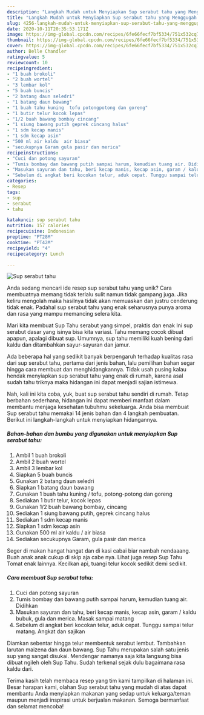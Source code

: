 ```yaml
---
description: "Langkah Mudah untuk Menyiapkan Sup serabut tahu yang Menggugah Selera"
title: "Langkah Mudah untuk Menyiapkan Sup serabut tahu yang Menggugah Selera"
slug: 4256-langkah-mudah-untuk-menyiapkan-sup-serabut-tahu-yang-menggugah-selera
date: 2020-10-11T20:35:53.171Z
image: https://img-global.cpcdn.com/recipes/6fe66fecf7bf5334/751x532cq70/sup-serabut-tahu-foto-resep-utama.jpg
thumbnail: https://img-global.cpcdn.com/recipes/6fe66fecf7bf5334/751x532cq70/sup-serabut-tahu-foto-resep-utama.jpg
cover: https://img-global.cpcdn.com/recipes/6fe66fecf7bf5334/751x532cq70/sup-serabut-tahu-foto-resep-utama.jpg
author: Belle Chandler
ratingvalue: 5
reviewcount: 10
recipeingredient:
- "1 buah brokoli"
- "2 buah wortel"
- "3 lembar kol"
- "5 buah buncis"
- "2 batang daun seledri"
- "1 batang daun bawang"
- "1 buah tahu kuning  tofu potongpotong dan goreng"
- "1 butir telur kocok lepas"
- "1/2 buah bawang bombay cincang"
- "1 siung bawang putih geprek cincang halus"
- "1 sdm kecap manis"
- "1 sdm kecap asin"
- "500 ml air kaldu  air biasa"
- "secukupnya Garam gula pasir dan merica"
recipeinstructions:
- "Cuci dan potong sayuran"
- "Tumis bombay dan bawang putih sampai harum, kemudian tuang air. Didihkan"
- "Masukan sayuran dan tahu, beri kecap manis, kecap asin, garam / kaldu bubuk, gula dan merica. Masak sampai matang"
- "Sebelum di angkat beri kocokan telur, aduk cepat. Tunggu sampai telur matang. Angkat dan sajikan"
categories:
- Resep
tags:
- sup
- serabut
- tahu

katakunci: sup serabut tahu 
nutrition: 157 calories
recipecuisine: Indonesian
preptime: "PT28M"
cooktime: "PT42M"
recipeyield: "4"
recipecategory: Lunch

---
```



![Sup serabut tahu](https://img-global.cpcdn.com/recipes/6fe66fecf7bf5334/751x532cq70/sup-serabut-tahu-foto-resep-utama.jpg)

Anda sedang mencari ide resep sup serabut tahu yang unik? Cara membuatnya memang tidak terlalu sulit namun tidak gampang juga. Jika keliru mengolah maka hasilnya tidak akan memuaskan dan justru cenderung tidak enak. Padahal sup serabut tahu yang enak seharusnya punya aroma dan rasa yang mampu memancing selera kita.

Mari kita membuat Sup Tahu serabut yang simpel, praktis dan enak Ini sup serabut dasar yang isinya bisa kita variasi. Tahu memang cocok dibuat apapun, apalagi dibuat sup. Umumnya, sup tahu memiliki kuah bening dari kaldu dan ditambahkan sayur-sayuran dan jamur.

Ada beberapa hal yang sedikit banyak berpengaruh terhadap kualitas rasa dari sup serabut tahu, pertama dari jenis bahan, lalu pemilihan bahan segar hingga cara membuat dan menghidangkannya. Tidak usah pusing kalau hendak menyiapkan sup serabut tahu yang enak di rumah, karena asal sudah tahu triknya maka hidangan ini dapat menjadi sajian istimewa.


Nah, kali ini kita coba, yuk, buat sup serabut tahu sendiri di rumah. Tetap berbahan sederhana, hidangan ini dapat memberi manfaat dalam membantu menjaga kesehatan tubuhmu sekeluarga. Anda bisa membuat Sup serabut tahu memakai 14 jenis bahan dan 4 langkah pembuatan. Berikut ini langkah-langkah untuk menyiapkan hidangannya.

<!--inarticleads1-->

##### Bahan-bahan dan bumbu yang digunakan untuk menyiapkan Sup serabut tahu:

1. Ambil 1 buah brokoli
1. Ambil 2 buah wortel
1. Ambil 3 lembar kol
1. Siapkan 5 buah buncis
1. Gunakan 2 batang daun seledri
1. Siapkan 1 batang daun bawang
1. Gunakan 1 buah tahu kuning / tofu, potong-potong dan goreng
1. Sediakan 1 butir telur, kocok lepas
1. Gunakan 1/2 buah bawang bombay, cincang
1. Sediakan 1 siung bawang putih, geprek cincang halus
1. Sediakan 1 sdm kecap manis
1. Siapkan 1 sdm kecap asin
1. Gunakan 500 ml air kaldu / air biasa
1. Sediakan secukupnya Garam, gula pasir dan merica


Seger di makan hangat hangat dan di kasi cabai biar nambah nendaaang. Buah anak anak cukup di skip aja cabe nya. Lihat juga resep Sup Tahu Tomat enak lainnya. Kecilkan api, tuangi telur kocok sedikit demi sedikit. 

<!--inarticleads2-->

##### Cara membuat Sup serabut tahu:

1. Cuci dan potong sayuran
1. Tumis bombay dan bawang putih sampai harum, kemudian tuang air. Didihkan
1. Masukan sayuran dan tahu, beri kecap manis, kecap asin, garam / kaldu bubuk, gula dan merica. Masak sampai matang
1. Sebelum di angkat beri kocokan telur, aduk cepat. Tunggu sampai telur matang. Angkat dan sajikan


Diamkan sebentar hingga telur membentuk serabut lembut. Tambahkan larutan maizena dan daun bawang. Sup Tahu merupakan salah satu jenis sup yang sangat disukai. Mendengar namanya saja kita langsung bisa dibuat ngileh oleh Sup Tahu. Sudah terkenal sejak dulu bagaimana rasa kaldu dari. 

Terima kasih telah membaca resep yang tim kami tampilkan di halaman ini. Besar harapan kami, olahan Sup serabut tahu yang mudah di atas dapat membantu Anda menyiapkan makanan yang sedap untuk keluarga/teman maupun menjadi inspirasi untuk berjualan makanan. Semoga bermanfaat dan selamat mencoba!
